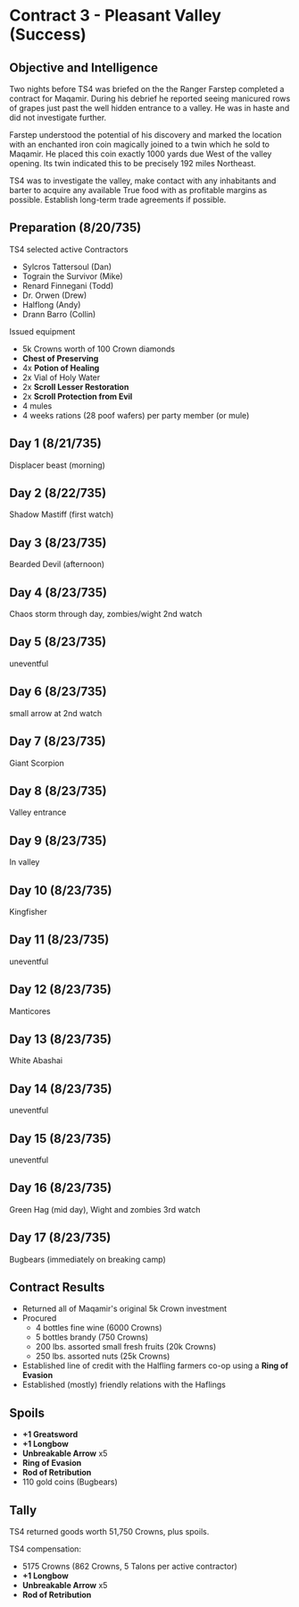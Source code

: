 # Contract 3 - Pleasant Valley (Success)

## Objective and Intelligence
Two nights before TS4 was briefed on the the Ranger Farstep completed a contract for Maqamir. During his debrief he reported seeing manicured rows of grapes just past the well hidden entrance to a valley. He was in haste and did not investigate further.

Farstep understood the potential of his discovery and marked the location with an enchanted iron coin magically joined to a twin which he sold to Maqamir. He placed this coin exactly 1000 yards due West of the valley opening. Its twin indicated this to be precisely 192 miles Northeast. 

TS4 was to investigate the valley, make contact with any inhabitants and barter to acquire any available True food with as profitable margins as possible. Establish long-term trade agreements if possible.

## Preparation (8/20/735)
TS4 selected active Contractors
* Sylcros Tattersoul (Dan)
* Tograin the Survivor (Mike)
* Renard Finnegani (Todd)
* Dr. Orwen (Drew)
* Halflong (Andy)
* Drann Barro (Collin)

Issued equipment
* 5k Crowns worth of 100 Crown diamonds
* __Chest of Preserving__
* 4x __Potion of Healing__
* 2x Vial of Holy Water
* 2x __Scroll Lesser Restoration__
* 2x __Scroll Protection from Evil__
* 4 mules
* 4 weeks rations (28 poof wafers) per party member (or mule)

## Day 1 (8/21/735)
Displacer beast (morning)

## Day 2 (8/22/735)
Shadow Mastiff (first watch)

## Day 3 (8/23/735)
Bearded Devil (afternoon)

## Day 4 (8/23/735)
Chaos storm through day, zombies/wight 2nd watch

## Day 5 (8/23/735)
uneventful

## Day 6 (8/23/735)
small arrow at 2nd watch

## Day 7 (8/23/735)
Giant Scorpion

## Day 8 (8/23/735)
Valley entrance

## Day 9 (8/23/735)
In valley

## Day 10 (8/23/735)
Kingfisher

## Day 11 (8/23/735)
uneventful

## Day 12 (8/23/735)
Manticores

## Day 13 (8/23/735)
White Abashai

## Day 14 (8/23/735)
uneventful

## Day 15 (8/23/735)
uneventful

## Day 16 (8/23/735)
Green Hag (mid day), Wight and zombies 3rd watch

## Day 17 (8/23/735)
Bugbears (immediately on breaking camp)

## Contract Results
* Returned all of Maqamir's original 5k Crown investment
* Procured
    * 4 bottles fine wine (6000 Crowns)
    * 5 bottles brandy (750 Crowns)
    * 200 lbs. assorted small fresh fruits (20k Crowns)
    * 250 lbs. assorted nuts (25k Crowns)
* Established line of credit with the Halfling farmers co-op using a __Ring of Evasion__
* Established (mostly) friendly relations with the Haflings

## Spoils
* __+1 Greatsword__
* __+1 Longbow__
* __Unbreakable Arrow__ x5
* __Ring of Evasion__
* __Rod of Retribution__
* 110 gold coins (Bugbears)

## Tally
TS4 returned goods worth 51,750 Crowns, plus spoils.

TS4 compensation:
* 5175 Crowns (862 Crowns, 5 Talons per active contractor)
* __+1 Longbow__
* __Unbreakable Arrow__ x5
* __Rod of Retribution__